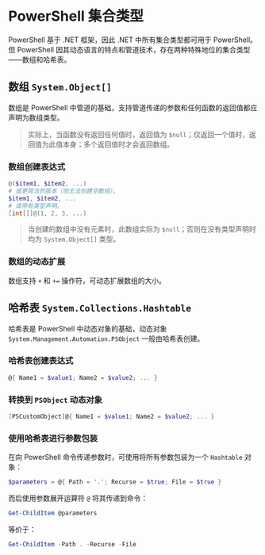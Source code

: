 # PowerShell 集合类型

PowerShell 基于 .NET 框架，因此 .NET 中所有集合类型都可用于 PowerShell。
但 PowerShell 因其动态语言的特点和管道技术，存在两种特殊地位的集合类型——数组和哈希表。

## 数组 `System.Object[]`

数组是 PowerShell 中管道的基础，支持管道传递的参数和任何函数的返回值都应声明为数组类型。

> 实际上，当函数没有返回任何值时，返回值为 `$null`；仅返回一个值时，返回值为此值本身；多个返回值时才会返回数组。

### 数组创建表达式

``` PowerShell
@($item1, $item2, ...)
# 或更简洁的版本（但无法创建空数组）。
$item1, $item2, ...
# 或带有类型声明。
[int[]]@(1, 2, 3, ...)
```

> 当创建的数组中没有元素时，此数组实际为 `$null`；否则在没有类型声明时均为 `System.Object[]` 类型。

### 数组的动态扩展

数组支持 `+` 和 `+=` 操作符，可动态扩展数组的大小。

## 哈希表 `System.Collections.Hashtable`

哈希表是 PowerShell 中动态对象的基础，动态对象 `System.Management.Automation.PSObject` 一般由哈希表创建。

### 哈希表创建表达式

``` PowerShell
@{ Name1 = $value1; Name2 = $value2; ... }
```

### 转换到 `PSObject` 动态对象

``` PowerShell
[PSCustomObject]@{ Name1 = $value1; Name2 = $value2; ... }
```

### 使用哈希表进行参数包装

在向 PowerShell 命令传递参数时，可使用将所有参数包装为一个 `Hashtable` 对象：

``` PowerShell
$parameters = @{ Path = '.'; Recurse = $true; File = $true }
```

而后使用参数展开运算符 `@` 将其传递到命令：

``` PowerShell
Get-ChildItem @parameters
```

等价于：

``` PowerShell
Get-ChildItem -Path . -Recurse -File
```
